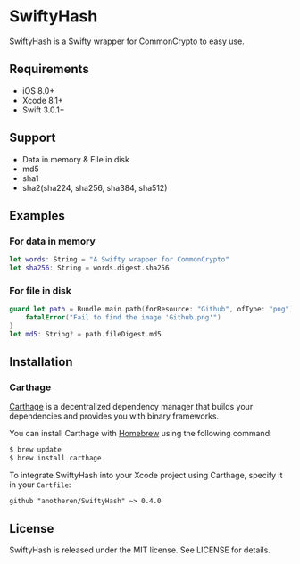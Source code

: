 # SwiftyHash

SwiftyHash is a Swifty wrapper for CommonCrypto to easy use.

## Requirements

* iOS 8.0+
* Xcode 8.1+
* Swift 3.0.1+

## Support

* Data in memory & File in disk
* md5
* sha1
* sha2(sha224, sha256, sha384, sha512)

## Examples

### For data in memory

```swift
let words: String = "A Swifty wrapper for CommonCrypto"
let sha256: String = words.digest.sha256
```

### For file in disk
```swift
guard let path = Bundle.main.path(forResource: "Github", ofType: "png") else {
    fatalError("Fail to find the image 'Github.png'")
}
let md5: String? = path.fileDigest.md5
```

## Installation

### Carthage

[Carthage](https://github.com/Carthage/Carthage) is a decentralized dependency manager that builds your dependencies and provides you with binary frameworks.

You can install Carthage with [Homebrew](http://brew.sh/) using the following command:

```bash
$ brew update
$ brew install carthage
```

To integrate SwiftyHash into your Xcode project using Carthage, specify it in your `Cartfile`:

```ogdl
github "anotheren/SwiftyHash" ~> 0.4.0
```

## License

SwiftyHash is released under the MIT license. See LICENSE for details.
